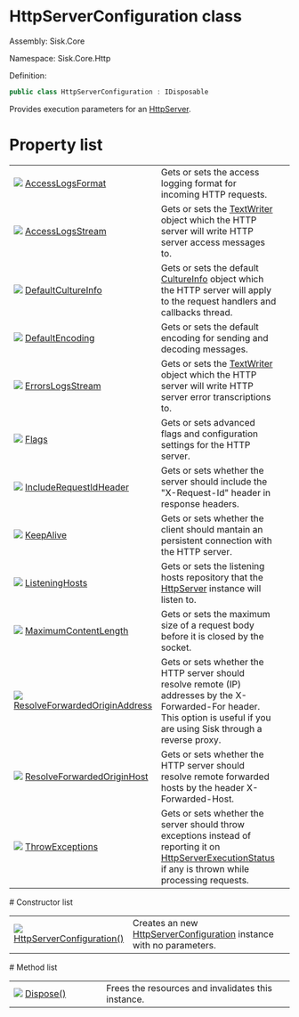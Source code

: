 <!--

Copyrights 2023 Sisk Framework - CypherPotato
Published under MIT license

!!! DO NOT EDIT THIS FILE !!!
This file was generated by a tool in the Sisk package. To edit the information in this documentation,
edit the XML documentation present in the Sisk source code.

-->

# HttpServerConfiguration class
Assembly: Sisk.Core

Namespace: Sisk.Core.Http

Definition:

```cs
public class HttpServerConfiguration : IDisposable
```

Provides execution parameters for an <a href="/read?q=/contents/spec/Sisk.Core.Http.HttpServer.md">HttpServer</a>.

# Property list
<table>
    <tbody>
<tr>
    <td width="33%">
        <img class="icon" src="/assets/img/icons/property.svg">
        <a href="/read?q=/contents/spec/Sisk.Core.Http.HttpServerConfiguration.AccessLogsFormat.md">
            AccessLogsFormat
        </a>
    </td>
    <td>
        Gets or sets the access logging format for incoming HTTP requests.
    <td>
</tr>
<tr>
    <td width="33%">
        <img class="icon" src="/assets/img/icons/property.svg">
        <a href="/read?q=/contents/spec/Sisk.Core.Http.HttpServerConfiguration.AccessLogsStream.md">
            AccessLogsStream
        </a>
    </td>
    <td>
        Gets or sets the <a href="https://learn.microsoft.com/en-us/dotnet/api/System.IO.TextWriter">TextWriter</a> object which the HTTP server will write HTTP server access messages to.
    <td>
</tr>
<tr>
    <td width="33%">
        <img class="icon" src="/assets/img/icons/property.svg">
        <a href="/read?q=/contents/spec/Sisk.Core.Http.HttpServerConfiguration.DefaultCultureInfo.md">
            DefaultCultureInfo
        </a>
    </td>
    <td>
        Gets or sets the default <a href="https://learn.microsoft.com/en-us/dotnet/api/System.Globalization.CultureInfo">CultureInfo</a> object which the HTTP server will apply to the request handlers and callbacks thread.
    <td>
</tr>
<tr>
    <td width="33%">
        <img class="icon" src="/assets/img/icons/property.svg">
        <a href="/read?q=/contents/spec/Sisk.Core.Http.HttpServerConfiguration.DefaultEncoding.md">
            DefaultEncoding
        </a>
    </td>
    <td>
        Gets or sets the default encoding for sending and decoding messages.
    <td>
</tr>
<tr>
    <td width="33%">
        <img class="icon" src="/assets/img/icons/property.svg">
        <a href="/read?q=/contents/spec/Sisk.Core.Http.HttpServerConfiguration.ErrorsLogsStream.md">
            ErrorsLogsStream
        </a>
    </td>
    <td>
        Gets or sets the <a href="https://learn.microsoft.com/en-us/dotnet/api/System.IO.TextWriter">TextWriter</a> object which the HTTP server will write HTTP server error transcriptions to.
    <td>
</tr>
<tr>
    <td width="33%">
        <img class="icon" src="/assets/img/icons/property.svg">
        <a href="/read?q=/contents/spec/Sisk.Core.Http.HttpServerConfiguration.Flags.md">
            Flags
        </a>
    </td>
    <td>
        Gets or sets advanced flags and configuration settings for the HTTP server.
    <td>
</tr>
<tr>
    <td width="33%">
        <img class="icon" src="/assets/img/icons/property.svg">
        <a href="/read?q=/contents/spec/Sisk.Core.Http.HttpServerConfiguration.IncludeRequestIdHeader.md">
            IncludeRequestIdHeader
        </a>
    </td>
    <td>
        Gets or sets whether the server should include the "X-Request-Id" header in response headers.
    <td>
</tr>
<tr>
    <td width="33%">
        <img class="icon" src="/assets/img/icons/property.svg">
        <a href="/read?q=/contents/spec/Sisk.Core.Http.HttpServerConfiguration.KeepAlive.md">
            KeepAlive
        </a>
    </td>
    <td>
        Gets or sets whether the client should mantain an persistent connection with the HTTP server.
    <td>
</tr>
<tr>
    <td width="33%">
        <img class="icon" src="/assets/img/icons/property.svg">
        <a href="/read?q=/contents/spec/Sisk.Core.Http.HttpServerConfiguration.ListeningHosts.md">
            ListeningHosts
        </a>
    </td>
    <td>
        Gets or sets the listening hosts repository that the <a href="/read?q=/contents/spec/Sisk.Core.Http.HttpServer.md">HttpServer</a> instance will listen to.
    <td>
</tr>
<tr>
    <td width="33%">
        <img class="icon" src="/assets/img/icons/property.svg">
        <a href="/read?q=/contents/spec/Sisk.Core.Http.HttpServerConfiguration.MaximumContentLength.md">
            MaximumContentLength
        </a>
    </td>
    <td>
        Gets or sets the maximum size of a request body before it is closed by the socket.
    <td>
</tr>
<tr>
    <td width="33%">
        <img class="icon" src="/assets/img/icons/property.svg">
        <a href="/read?q=/contents/spec/Sisk.Core.Http.HttpServerConfiguration.ResolveForwardedOriginAddress.md">
            ResolveForwardedOriginAddress
        </a>
    </td>
    <td>
        Gets or sets whether the HTTP server should resolve remote (IP) addresses by the X-Forwarded-For header. This option is useful if you are using Sisk through a reverse proxy.
    <td>
</tr>
<tr>
    <td width="33%">
        <img class="icon" src="/assets/img/icons/property.svg">
        <a href="/read?q=/contents/spec/Sisk.Core.Http.HttpServerConfiguration.ResolveForwardedOriginHost.md">
            ResolveForwardedOriginHost
        </a>
    </td>
    <td>
        Gets or sets whether the HTTP server should resolve remote forwarded hosts by the header X-Forwarded-Host.
    <td>
</tr>
<tr>
    <td width="33%">
        <img class="icon" src="/assets/img/icons/property.svg">
        <a href="/read?q=/contents/spec/Sisk.Core.Http.HttpServerConfiguration.ThrowExceptions.md">
            ThrowExceptions
        </a>
    </td>
    <td>
        Gets or sets whether the server should throw exceptions instead of reporting it on <a href="/read?q=/contents/spec/Sisk.Core.Http.HttpServerExecutionStatus.md">HttpServerExecutionStatus</a> if any is thrown while processing requests.
    <td>
</tr>
    </tbody>
</table>
# Constructor list
<table>
    <tbody>
<tr>
    <td width="33%">
        <img class="icon" src="/assets/img/icons/constructor.svg">
        <a href="/read?q=/contents/spec/Sisk.Core.Http.HttpServerConfiguration.HttpServerConfiguration().md">
            HttpServerConfiguration()
        </a>
    </td>
    <td>
        Creates an new <a href="/read?q=/contents/spec/Sisk.Core.Http.HttpServerConfiguration.md">HttpServerConfiguration</a> instance with no parameters.
    <td>
</tr>
    </tbody>
</table>
# Method list
<table>
    <tbody>
<tr>
    <td width="33%">
        <img class="icon" src="/assets/img/icons/method.svg">
        <a href="/read?q=/contents/spec/Sisk.Core.Http.HttpServerConfiguration.Dispose().md">
            Dispose()
        </a>
    </td>
    <td>
        Frees the resources and invalidates this instance.
    <td>
</tr>
    </tbody>
</table>
